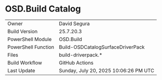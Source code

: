 ﻿# OSD.Build Catalog

| | |
|-|-|
| Owner | David Segura |
| Build Version | 25.7.20.3 |
| PowerShell Module | OSD.Build |
| PowerShell Function | Build-OSDCatalogSurfaceDriverPack |
| Files | build-driverpack.* |
| Build Workflow | GitHub Actions |
| Last Update | Sunday, July 20, 2025 10:06:26 PM UTC |
